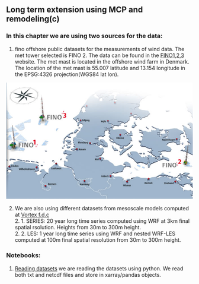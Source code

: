 ## Long term extension using MCP and remodeling(c)
### In this chapter we are using two sources for the data:
1. fino offshore public datasets for the measurements of wind data. The met tower selected is FINO 2. The data can be found in the [FINO1,2,3](https://www.fino-offshore.de/de/index.html) website. The met mast is located in the offshore wind farm in Denmark.
  The location of the met mast is 55.007 latitude and 13.154 longitude in the EPSG:4326 projection(WGS84 lat lon).

![fino wind farms map](karte.jpg "Fino wind farms map")

2. We are also using different datasets from mesoscale models computed at [Vortex f.d.c](https://vortexfdc.com)<br />
    2. 1. SERIES: 20 year long time series computed using WRF at 3km final spatial rsolution. Heights from 30m to 300m height.<br />
    2. 2. LES: 1 year long time series using WRF and nested WRF-LES computed at 100m final spatial resolution from 30m to 300m height.<br />


### Notebooks:
1. [Reading datasets](reading-datasets.ipynb) we are reading the datasets using python. We read both txt and netcdf files and store in xarray/pandas objects.

